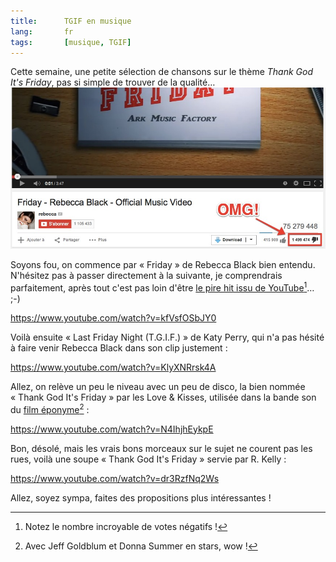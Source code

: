 ```yaml
---
title:      TGIF en musique
lang:       fr
tags:       [musique, TGIF]
---
```


Cette semaine, une petite sélection de chansons sur le thème *Thank God It's Friday*, pas si simple de trouver de la qualité…
![Des avis catastrophique sur Youtube pour Rebecca Black](rebecca-black-friday-haters.jpg)

Soyons fou, on commence par « Friday » de Rebecca Black bien entendu. N'hésitez pas à passer directement à la suivante, je comprendrais parfaitement, après tout c'est pas loin d'être [le pire hit issu de YouTube](https://www.youtube.com/watch?v=smTm7ESzc4k)[^1]… ;-)

https://www.youtube.com/watch?v=kfVsfOSbJY0

Voilà ensuite « Last Friday Night (T.G.I.F.) » de Katy Perry, qui n'a pas hésité à faire venir Rebecca Black dans son clip justement :

https://www.youtube.com/watch?v=KlyXNRrsk4A

Allez, on relève un peu le niveau avec un peu de disco, la bien nommée « Thank God It's Friday » par les Love & Kisses, utilisée dans la bande son du [film éponyme](http://fr.wikipedia.org/wiki/Dieu_merci,_c%27est_vendredi)[^2] :

https://www.youtube.com/watch?v=N4IhjhEykpE

Bon, désolé, mais les vrais bons morceaux sur le sujet ne courent pas les rues, voilà une soupe « Thank God It's Friday » servie par R. Kelly :

https://www.youtube.com/watch?v=dr3RzfNq2Ws

Allez, soyez sympa, faites des propositions plus intéressantes !


[^1]: Notez le nombre incroyable de votes négatifs !

[^2]: Avec Jeff Goldblum et Donna Summer en stars, wow !





